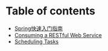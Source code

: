 # Table of contents

* [Spring快速入门指南](README.md)
* [Consuming a RESTful Web Service](untitled.md)
* [Scheduling Tasks](scheduling-tasks.md)

